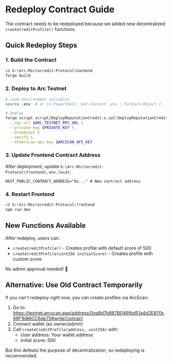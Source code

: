 # Redeploy Contract Guide

The contract needs to be redeployed because we added new decentralized `createCreditProfile()` functions.

## Quick Redeploy Steps

### 1. Build the Contract
```bash
cd G:\Arc-Microcredit-Protocol\backend
forge build
```

### 2. Deploy to Arc Testnet
```bash
# Load environment variables
source .env  # or in PowerShell: Get-Content .env | ForEach-Object { ... }

# Deploy
forge script script/DeployReputationCredit.s.sol:DeployReputationCredit \
  --rpc-url $ARC_TESTNET_RPC_URL \
  --private-key $PRIVATE_KEY \
  --broadcast \
  --verify \
  --etherscan-api-key $ARCSCAN_API_KEY
```

### 3. Update Frontend Contract Address
After deployment, update `G:\Arc-Microcredit-Protocol\frontend\.env.local`:
```
NEXT_PUBLIC_CONTRACT_ADDRESS="0x..." # New contract address
```

### 4. Restart Frontend
```bash
cd G:\Arc-Microcredit-Protocol\frontend
npm run dev
```

## New Functions Available

After redeploy, users can:
- `createCreditProfile()` - Creates profile with default score of 500
- `createCreditProfile(uint256 initialScore)` - Creates profile with custom score

No admin approval needed! 🎉

## Alternative: Use Old Contract Temporarily

If you can't redeploy right now, you can create profiles via ArcScan:
1. Go to: https://testnet.arcscan.app/address/0xa8d7b887B046fbd51a4d2E870c99F1b86CC6de73#writeContract
2. Connect wallet (as owner/admin)
3. Call `createCreditProfile(address, uint256)` with:
   - User address: Your wallet address
   - Initial score: 500

But this defeats the purpose of decentralization, so redeploying is recommended.

